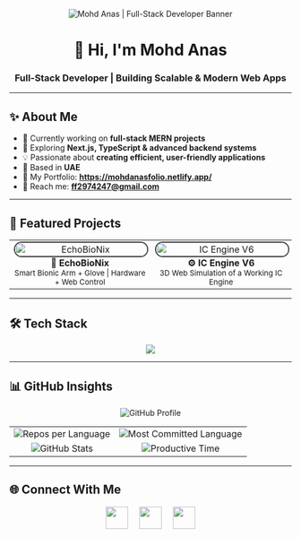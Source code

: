 <!-- Banner -->
<p align="center">
  <img src="https://i.postimg.cc/SNNtSk0G/Grey-and-Black-Simple-Marketing-Linked-In-Banner-2.png" alt="Mohd Anas | Full-Stack Developer Banner" />
</p>

<h1 align="center">👋 Hi, I'm Mohd Anas</h1>
<h3 align="center">Full-Stack Developer | Building Scalable & Modern Web Apps</h3>

---

## ✨ About Me

- 🔭 Currently working on **full-stack MERN projects**
- 🌱 Exploring **Next.js, TypeScript & advanced backend systems**
- 💡 Passionate about **creating efficient, user-friendly applications**
- 📍 Based in **UAE**
- 💼 My Portfolio: **https://mohdanasfolio.netlify.app/** 
- 📧 Reach me: **ff2974247@gmail.com**


---

## 🚀 Featured Projects  

<table>
  <tr>
    <td align="center" width="50%">
      <a href="https://echobionix.netlify.app/" target="_blank">
        <img src="https://i.postimg.cc/XYzGy7Bk/image.png" alt="EchoBioNix" width="100%" style="border-radius:15px; border:2px solid #444;" />
      </a>
      <br>
      <b>🦾 EchoBioNix</b><br>
      <sub>Smart Bionic Arm + Glove | Hardware + Web Control</sub>
    </td>
    <td align="center" width="50%">
      <a href="https://icenginev6.netlify.app/" target="_blank">
        <img src="https://i.postimg.cc/CMsRs4f1/image.png" alt="IC Engine V6" width="100%" style="border-radius:15px; border:2px solid #444;" />
      </a>
      <br>
      <b>⚙️ IC Engine V6</b><br>
      <sub>3D Web Simulation of a Working IC Engine</sub>
    </td>
  </tr>
</table>


---

## 🛠️ Tech Stack  

<p align="center">
  <img src="https://skillicons.dev/icons?i=html,css,js,react,tailwind,nodejs,express,git,github,vscode,postman" />
</p>

---

## 📊 GitHub Insights  

<!-- Top Profile Card -->
<p align="center">
  <img src="https://github-profile-summary-cards.vercel.app/api/cards/profile-details?username=mohd-anas-dev&theme=ayu_mirage" alt="GitHub Profile" />
</p>

<!-- 2-Column Grid for Other Stats -->
<table align="center">
  <tr>
    <td align="center">
      <!-- Repos per Language -->
      <img src="https://github-profile-summary-cards.vercel.app/api/cards/repos-per-language?username=mohd-anas-dev&theme=ayu_mirage" alt="Repos per Language" />
    </td>
    <td align="center">
      <!-- Most Committed Language -->
      <img src="https://github-profile-summary-cards.vercel.app/api/cards/most-commit-language?username=mohd-anas-dev&theme=ayu_mirage" alt="Most Committed Language" />
    </td>
  </tr>
  <tr>
    <td align="center">
      <!-- Stats (Commits, PRs, Issues) -->
      <img src="https://github-profile-summary-cards.vercel.app/api/cards/stats?username=mohd-anas-dev&theme=ayu_mirage" alt="GitHub Stats" />
    </td>
    <td align="center">
      <!-- Productive Time -->
      <img src="https://github-profile-summary-cards.vercel.app/api/cards/productive-time?username=mohd-anas-dev&theme=ayu_mirage&utcOffset=8" alt="Productive Time" />
    </td>
  </tr>
</table>


---

## 🌐 Connect With Me  

<p align="center">
  <a href="https://mohdanasfolio.netlify.app/"><img src="https://i.postimg.cc/3xNMc3S6/android-chrome-192x192.png" height="40"/></a>&nbsp;&nbsp;&nbsp;&nbsp;
  <a href="https://www.linkedin.com/in/mohammed-anas-b1197b264/"><img src="https://skillicons.dev/icons?i=linkedin" height="40"/></a>&nbsp;&nbsp;&nbsp;&nbsp;
  <a href="mailto:ff2974247@gmail.com"><img src="https://skillicons.dev/icons?i=gmail" height="40"/></a>
</p>

